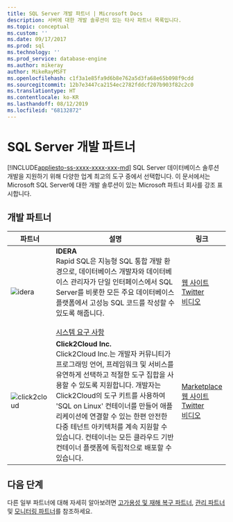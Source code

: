 ```yaml
---
title: SQL Server 개발 파트너 | Microsoft Docs
description: 서버에 대한 개발 솔루션이 있는 타사 파트너 목록입니다.
ms.topic: conceptual
ms.custom: ''
ms.date: 09/17/2017
ms.prod: sql
ms.technology: ''
ms.prod_service: database-engine
ms.author: mikeray
author: MikeRayMSFT
ms.openlocfilehash: c1f3a1e85fa9d6b8e762a5d3fa68e65b098f9cdd
ms.sourcegitcommit: 12b7e3447ca2154ec2782fddcf207b903f82c2c0
ms.translationtype: HT
ms.contentlocale: ko-KR
ms.lasthandoff: 08/12/2019
ms.locfileid: "68132872"
---
```

# <a name="sql-server-development-partners"></a>SQL Server 개발 파트너
[!INCLUDE[appliesto-ss-xxxx-xxxx-xxx-md](../includes/appliesto-ss-xxxx-xxxx-xxx-md.md)]
SQL Server 데이터베이스 솔루션 개발을 지원하기 위해 다양한 업계 최고의 도구 중에서 선택합니다.  이 문서에서는 Microsoft SQL Server에 대한 개발 솔루션이 있는 Microsoft 파트너 회사를 강조 표시합니다.

## <a name="our-development-partners"></a>개발 파트너

| 파트너 | 설명 | 링크 |
| --- | --- | --- |
|![idera][1] |**IDERA**<br>Rapid SQL은 지능형 SQL 통합 개발 환경으로, 데이터베이스 개발자와 데이터베이스 관리자가 단일 인터페이스에서 SQL Server를 비롯한 모든 주요 데이터베이스 플랫폼에서 고성능 SQL 코드를 작성할 수 있도록 해줍니다.<br><br>[시스템 요구 사항][idera_requirements]|<!--[Marketplace][idera_marketplace]<br>-->[웹 사이트][idera_website]<br>[Twitter][idera_twitter]<br>[비디오][idera_youtube] |
|![click2cloud][2] |**Click2Cloud Inc.**<br>Click2Cloud Inc.는 개발자 커뮤니티가 프로그래밍 언어, 프레임워크 및 서비스를 유연하게 선택하고 적절한 도구 집합을 사용할 수 있도록 지원합니다. 개발자는 Click2Cloud의 도구 키트를 사용하여 'SQL on Linux' 컨테이너를 만들어 애플리케이션에 연결할 수 있는 한편 안전한 다중 테넌트 아키텍처를 계속 지원할 수 있습니다. 컨테이너는 모든 클라우드 기반 컨테이너 플랫폼에 독립적으로 배포할 수 있습니다.|[Marketplace][click2cloud_marketplace]<br>[웹 사이트][click2cloud_website]<br>[Twitter][click2cloud_twitter]<br>[비디오][click2cloud_youtube] |

## <a name="next-steps"></a>다음 단계
다른 일부 파트너에 대해 자세히 알아보려면 [고가용성 및 재해 복구 파트너][hadr_partners], [관리 파트너][management_partners] 및 [모니터링 파트너][monitor_partners]를 참조하세요.

<!--Image references-->
[1]: ./media/partner-hadr-sql-server/idera_logo.png
[2]: ./media/partner-hadr-sql-server/click2cloud_logo.png

<!--Article links-->
[hadr_partners]: ./partner-hadr-sql-server.md
[management_partners]: ./partner-management-sql-server.md
[monitor_partners]: ./partner-monitor-sql-server.md

<!--Website links -->

[idera_website]:https://www.idera.com/rapid-sql-ide
[click2cloud_website]:https://www.click2cloud.net
<!--Get Started Links-->

<!--Datasheet Links-->

<!--Marketplace Links -->

<!----Not available[idera_marketplace]:https://azure.microsoft.com/marketplace/ -->

[click2cloud_marketplace]:https://marketplace.visualstudio.com/items?itemName=Click2CloudInc.Click2CloudDockerExtensionforVisualStudio 

<!--Press links-->
<!--[idera_press]:-->

<!--YouTube links-->
[idera_youtube]:https://www.idera.com/resourcecentral/videos/rapid-sql-overview
[click2cloud_youtube]:https://www.youtube.com/channel/UCjVgly_5QMuNZQh2I2FkHQQ

<!--Twitter links-->
[idera_twitter]:https://twitter.com/Idera_Software
[click2cloud_twitter]:https://twitter.com/click2cloudinc 

<!--Supported Systems-->
[idera_requirements]:https://www.idera.com/rapid-sql-ide/systemrequirements
